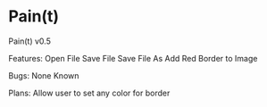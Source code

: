 # Pain(t)

Pain(t) v0.5

Features:
  Open File
  Save File
  Save File As
  Add Red Border to Image
  
Bugs:
  None Known
  
Plans:
  Allow user to set any color for border
